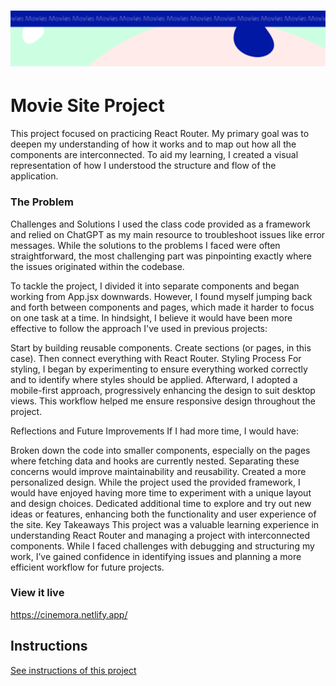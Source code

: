 <h1 align="center">
  <a href="">
    <img src="/src/assets/movies.svg" alt="Project Banner Image">
  </a>
</h1>

# Movie Site Project

This project focused on practicing React Router. My primary goal was to deepen my understanding of how it works and to map out how all the components are interconnected. To aid my learning, I created a visual representation of how I understood the structure and flow of the application.

### The Problem

Challenges and Solutions
I used the class code provided as a framework and relied on ChatGPT as my main resource to troubleshoot issues like error messages. While the solutions to the problems I faced were often straightforward, the most challenging part was pinpointing exactly where the issues originated within the codebase.

To tackle the project, I divided it into separate components and began working from App.jsx downwards. However, I found myself jumping back and forth between components and pages, which made it harder to focus on one task at a time. In hindsight, I believe it would have been more effective to follow the approach I've used in previous projects:

Start by building reusable components.
Create sections (or pages, in this case).
Then connect everything with React Router.
Styling Process
For styling, I began by experimenting to ensure everything worked correctly and to identify where styles should be applied. Afterward, I adopted a mobile-first approach, progressively enhancing the design to suit desktop views. This workflow helped me ensure responsive design throughout the project.

Reflections and Future Improvements
If I had more time, I would have:

Broken down the code into smaller components, especially on the pages where fetching data and hooks are currently nested. Separating these concerns would improve maintainability and reusability.
Created a more personalized design. While the project used the provided framework, I would have enjoyed having more time to experiment with a unique layout and design choices.
Dedicated additional time to explore and try out new ideas or features, enhancing both the functionality and user experience of the site.
Key Takeaways
This project was a valuable learning experience in understanding React Router and managing a project with interconnected components. While I faced challenges with debugging and structuring my work, I’ve gained confidence in identifying issues and planning a more efficient workflow for future projects.

### View it live

https://cinemora.netlify.app/

## Instructions

<a href="instructions.md">
   See instructions of this project
  </a>

